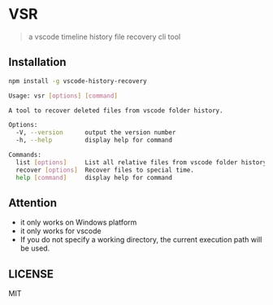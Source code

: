 # VSR

> a vscode timeline history file recovery cli tool

## Installation

```bash
npm install -g vscode-history-recovery
```

```bash
Usage: vsr [options] [command]

A tool to recover deleted files from vscode folder history.

Options:
  -V, --version      output the version number
  -h, --help         display help for command

Commands:
  list [options]     List all relative files from vscode folder history.
  recover [options]  Recover files to special time.
  help [command]     display help for command
```

## Attention

- it only works on Windows platform
- it only works for vscode
- If you do not specify a working directory, the current execution path will be used.

## LICENSE

MIT
